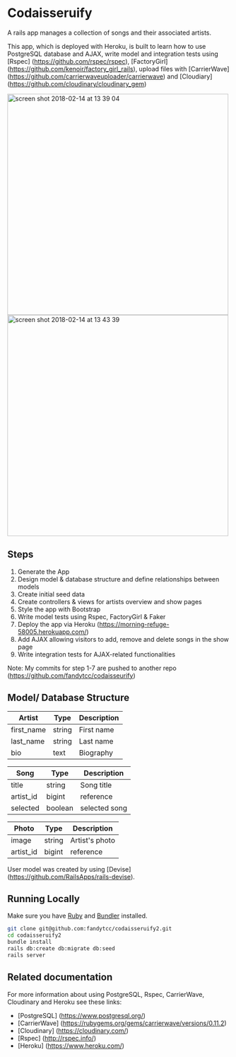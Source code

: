 # Codaisseruify

A rails app manages a collection of songs and their associated artists.

This app, which is deployed with Heroku, is built to learn how to use PostgreSQL database and AJAX, write model and integration tests using [Rspec] (https://github.com/rspec/rspec), [FactoryGirl] (https://github.com/kenoir/factory_girl_rails), upload files with [CarrierWave] (https://github.com/carrierwaveuploader/carrierwave) and [Cloudiary] (https://github.com/cloudinary/cloudinary_gem)

<img width="500" alt="screen shot 2018-02-14 at 13 39 04" src="https://user-images.githubusercontent.com/32798242/36206294-28125704-1192-11e8-8b98-fbeb7f365d1c.png">
<img width="500" alt="screen shot 2018-02-14 at 13 43 39" src="https://user-images.githubusercontent.com/32798242/36206296-295c74aa-1192-11e8-8515-8b02279d7f6a.png">

## Steps
1. Generate the App
2. Design model & database structure and define relationships between models
3. Create initial seed data
4. Create controllers & views for artists overview and show pages
5. Style the app with Bootstrap 
6. Write model tests using Rspec, FactoryGirl & Faker
7. Deploy the app via Heroku (https://morning-refuge-58005.herokuapp.com/)
8. Add AJAX allowing visitors to add, remove and delete songs in the show page
9. Write integration tests for AJAX-related functionalities

Note: My commits for step 1-7 are pushed to another repo (https://github.com/fandytcc/codaisseurify) 

## Model/ Database Structure
| Artist    | Type   | Description   |
|-----------|--------|---------------|
| first_name| string | First name    |
| last_name | string | Last name     |
| bio       | text   | Biography     |

| Song      | Type   | Description   |
|-----------|--------|---------------|
| title     | string | Song title    |
| artist_id | bigint | reference     |
| selected  | boolean| selected song |

| Photo      | Type   | Description  |
|-----------|--------|---------------|
| image     | string | Artist's photo|
| artist_id | bigint | reference     |

User model was created by using [Devise] (https://github.com/RailsApps/rails-devise).

## Running Locally
Make sure you have [Ruby](https://www.ruby-lang.org/en/) and [Bundler](http://bundler.io/) installed.

```bash
git clone git@github.com:fandytcc/codaisseruify2.git
cd codaisseruify2
bundle install
rails db:create db:migrate db:seed
rails server
```

## Related documentation

For more information about using PostgreSQL, Rspec, CarrierWave, Cloudinary and Heroku see these links:

* [PostgreSQL] (https://www.postgresql.org/)
* [CarrierWave] (https://rubygems.org/gems/carrierwave/versions/0.11.2)
* [Cloudinary] (https://cloudinary.com/)
* [Rspec] (http://rspec.info/)
* [Heroku] (https://www.heroku.com/)
